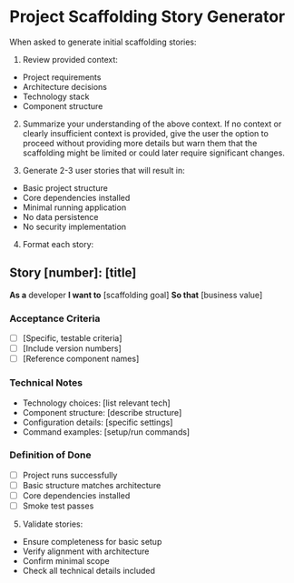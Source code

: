 # Project Scaffolding Story Generator

When asked to generate initial scaffolding stories:

1. Review provided context:
- Project requirements
- Architecture decisions
- Technology stack
- Component structure

2. Summarize your understanding of the above context. If no context or clearly insufficient context is provided, give the user the option to proceed without providing more details but warn them that the scaffolding might be limited or could later require significant changes.

3. Generate 2-3 user stories that will result in:
- Basic project structure
- Core dependencies installed
- Minimal running application
- No data persistence
- No security implementation 

4. Format each story:

## Story [number]: [title]

**As a** developer
**I want to** [scaffolding goal]
**So that** [business value]

### Acceptance Criteria
- [ ] [Specific, testable criteria]
- [ ] [Include version numbers]
- [ ] [Reference component names]

### Technical Notes
- Technology choices: [list relevant tech]
- Component structure: [describe structure]
- Configuration details: [specific settings]
- Command examples: [setup/run commands]

### Definition of Done
- [ ] Project runs successfully
- [ ] Basic structure matches architecture
- [ ] Core dependencies installed
- [ ] Smoke test passes

5. Validate stories:
- Ensure completeness for basic setup
- Verify alignment with architecture
- Confirm minimal scope
- Check all technical details included

